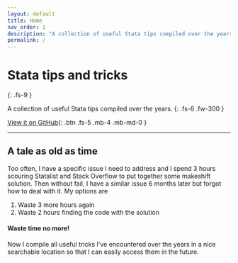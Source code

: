 ```yaml
---
layout: default
title: Home
nav_order: 1
description: "A collection of useful Stata tips compiled over the years."
permalink: /
---
```


# Stata tips and tricks
{: .fs-9 }

A collection of useful Stata tips compiled over the years.
{: .fs-6 .fw-300 }

[View it on GitHub](https://github.com/onoratod/stata-tips){: .btn .fs-5 .mb-4 .mb-md-0 }

---

## A tale as old as time

Too often, I have a specific issue I need to address and I spend 3 hours scouring Statalist and Stack Overflow to put together some makeshift solution. Then without fail, I have a similar issue 6 months later but forgot how to deal with it. My options are

1. Waste 3 more hours again
2. Waste 2 hours finding the code with the solution

#### Waste time no more!

Now I compile all useful tricks I've encountered over the years in a nice searchable location so that I can easily access them in the future.
